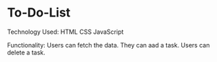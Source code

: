 # To-Do-List

Technology Used:
HTML
CSS
JavaScript

Functionality:
Users can fetch the data.
They can aad a task.
Users can delete a task.
